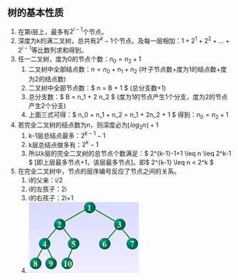 ## 树的基本性质

1. 在第i层上，最多有$2^{i-1}$个节点。
2. 深度为k的满二叉树，总共有$2^k-1$个节点。及每一层相加：$1+2^1+2^2+...+2^{i-1}$等比数列求和得到。
3. 任一二叉树，度为0的节点个数：$n_0 = n_2 + 1$
   1. 二叉树中全部结点数：$n = n_0 + n_1 + n_2$ (叶子节点数+度为1的结点数+度为2的结点数)
   2. 二叉树中全部节点数：$ n = B + 1 $ (总分支数+1)
   3. 总分支数：$ B = n_1 + 2 n_2 $ (度为1的节点产生1个分支，度为2的节点产生2个分支)
   4. 上面三式可得：$ n_0 + n_1 + n_2 = n_1 + 2n_2 + 1 $ 得到：$n_0 = n_2 + 1$
4. 若完全二叉树的结点数为n，则深度必为$\lfloor log_2n \rfloor + 1$
   1. k-1层总结点最多：$2^{k-1}-1$ 
   2. k层总结点做多有：$2^k-1$
   3. 所以k层的完全二叉树的总节点个数满足：$ 2^{k-1}-1+1 \leq n \leq 2^k-1 $ [即上层最多节点+1，该层最多节点]。即$ 2^{k-1} \leq n < 2^k $
5. 在完全二叉树中，节点的层序编号反应了节点之间的关系。
   1. i的父亲：i/2
   2. i的左孩子：2i
   3. i的右孩子：2i+1
   4. ![1534662567449](assets/1534662567449.png)